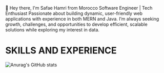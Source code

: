 
👋 Hey there, I'm Safae Hamri from Morocco 
Software Engineer | Tech Enthusiast
Passionate about building dynamic, user-friendly web applications with experience in both MERN and Java. I’m always seeking growth, challenges, and opportunities to develop efficient, scalable solutions while exploring my interest in data.
<dr><h1> SKILLS  AND  EXPERIENCE   </h1>

<dr>
<dr>

![Anurag's GitHub stats](https://github-readme-stats.vercel.app/api?username=safaehamri&hide=contribs,prs)
